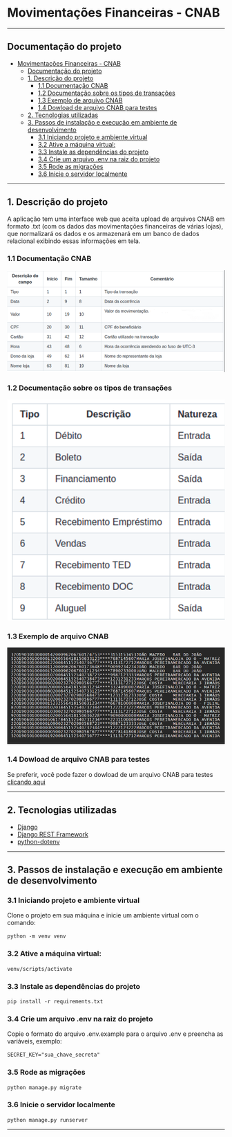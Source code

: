 # Movimentações Financeiras - CNAB

---

## Documentação do projeto

- [Movimentações Financeiras - CNAB](#movimentações-financeiras---cnab)
  - [Documentação do projeto](#documentação-do-projeto)
  - [1. Descrição do projeto](#1-descrição-do-projeto)
    - [1.1 Documentação CNAB](#11-documentação-cnab)
    - [1.2 Documentação sobre os tipos de transações](#12-documentação-sobre-os-tipos-de-transações)
    - [1.3 Exemplo de arquivo CNAB](#13-exemplo-de-arquivo-cnab)
    - [1.4 Dowload de arquivo CNAB para testes](#14-dowload-de-arquivo-cnab-para-testes)
  - [2. Tecnologias utilizadas](#2-tecnologias-utilizadas)
  - [3. Passos de instalação e execução em ambiente de desenvolvimento](#3-passos-de-instalação-e-execução-em-ambiente-de-desenvolvimento)
    - [3.1 Iniciando projeto e ambiente virtual](#31-iniciando-projeto-e-ambiente-virtual)
    - [3.2 Ative a máquina virtual:](#32-ative-a-máquina-virtual)
    - [3.3 Instale as dependências do projeto](#33-instale-as-dependências-do-projeto)
    - [3.4 Crie um arquivo .env na raiz do projeto](#34-crie-um-arquivo-env-na-raiz-do-projeto)
    - [3.5 Rode as migrações](#35-rode-as-migrações)
    - [3.6 Inicie o servidor localmente](#36-inicie-o-servidor-localmente)

---

## 1. Descrição do projeto
A aplicação tem uma interface web que aceita upload de arquivos CNAB em formato .txt (com os dados das movimentações financeiras de várias lojas), que normalizará os dados e os armazenará em um banco de dados relacional exibindo essas informações em tela.
 
### 1.1 Documentação CNAB
![DER](./imgs/documentacao-CNAB.png)

### 1.2 Documentação sobre os tipos de transações
![DER](./imgs/tipos-de-transacoes.png)

### 1.3 Exemplo de arquivo CNAB
![DER](./imgs/exemplo-arquivo-CNAB.png)

### 1.4 Dowload de arquivo CNAB para testes 
Se preferir, você pode fazer o dowload de um arquivo CNAB para testes [clicando aqui](https://drive.google.com/file/d/1w5n2TCAcq21S5JVmzzslb1G36pqt2d7y/view?usp=sharing)

---

## 2. Tecnologias utilizadas
- [Django](https://docs.djangoproject.com/en/4.1/)
- [Django REST Framework](https://www.django-rest-framework.org/)
- [python-dotenv](https://pypi.org/project/python-dotenv/)

---

## 3. Passos de instalação e execução em ambiente de desenvolvimento
### 3.1 Iniciando projeto e ambiente virtual
Clone o projeto em sua máquina e inicie um ambiente virtual com o comando:

```
python -m venv venv
```
### 3.2 Ative a máquina virtual:
```
venv/scripts/activate
```
### 3.3 Instale as dependências do projeto 
```
pip install -r requirements.txt
```
### 3.4 Crie um arquivo .env na raiz do projeto
Copie o formato do arquivo .env.example para o arquivo .env e preencha as variáveis, exemplo:
```
SECRET_KEY="sua_chave_secreta"
```

### 3.5 Rode as migrações 
```
python manage.py migrate
```
### 3.6 Inicie o servidor localmente 
```
python manage.py runserver
```
---